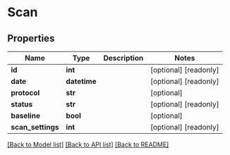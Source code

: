 # Scan

## Properties
Name | Type | Description | Notes
------------ | ------------- | ------------- | -------------
**id** | **int** |  | [optional] [readonly] 
**date** | **datetime** |  | [optional] [readonly] 
**protocol** | **str** |  | [optional] 
**status** | **str** |  | [optional] [readonly] 
**baseline** | **bool** |  | [optional] 
**scan_settings** | **int** |  | [optional] [readonly] 

[[Back to Model list]](../README.md#documentation-for-models) [[Back to API list]](../README.md#documentation-for-api-endpoints) [[Back to README]](../README.md)


